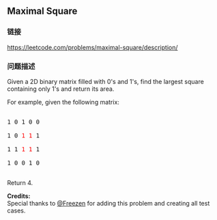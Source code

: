 ## Maximal Square  
### 链接  
https://leetcode.com/problems/maximal-square/description/  
### 问题描述

Given a 2D binary matrix filled with 0's and 1's, find the largest square containing only 1's and return its area.


For example, given the following matrix:
<pre>
1 0 1 0 0
1 0 <font color="red">1</font> <font color="red">1</font> 1
1 1 <font color="red">1</font> <font color="red">1</font> 1
1 0 0 1 0
</pre>
Return 4.


**Credits:**<br />Special thanks to [@Freezen](https://oj.leetcode.com/discuss/user/Freezen) for adding this problem and creating all test cases.
